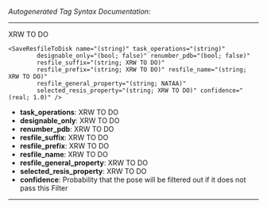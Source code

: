 _Autogenerated Tag Syntax Documentation:_

---
XRW TO DO

```
<SaveResfileToDisk name="(string)" task_operations="(string)"
        designable_only="(bool; false)" renumber_pdb="(bool; false)"
        resfile_suffix="(string; XRW TO DO)"
        resfile_prefix="(string; XRW TO DO)" resfile_name="(string; XRW TO DO)"
        resfile_general_property="(string; NATAA)"
        selected_resis_property="(string; XRW TO DO)" confidence="(real; 1.0)" />
```

-   **task_operations**: XRW TO DO
-   **designable_only**: XRW TO DO
-   **renumber_pdb**: XRW TO DO
-   **resfile_suffix**: XRW TO DO
-   **resfile_prefix**: XRW TO DO
-   **resfile_name**: XRW TO DO
-   **resfile_general_property**: XRW TO DO
-   **selected_resis_property**: XRW TO DO
-   **confidence**: Probability that the pose will be filtered out if it does not pass this Filter

---
